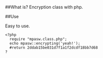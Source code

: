 ##What is?
Encryption class with php.

##Use

Easy to use.

~~~~~~~~~~~~~~~~~~~~~~~~~~~~ .php
<?php
  require "mpasw.class.php";
  echo mpasw::encrypting('yeah!');
  #return 2ddab15be031d7f1a1f2dcdf18bb7d68
?
~~~~~~~~~~~~~~~~~~~~~~~~~~~~
